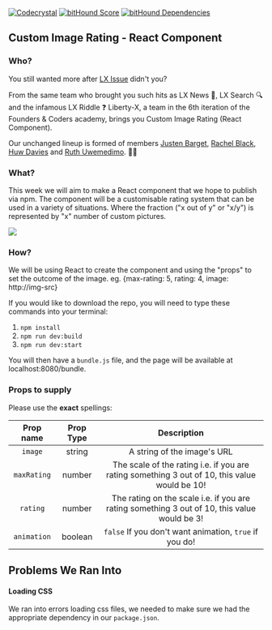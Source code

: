 [![Codecrystal](https://img.shields.io/badge/code-crystal-5CB3FF.svg)](http://codecrystal.herokuapp.com/crystalise/liberty-x/custom-image-rating/master)
[![bitHound Score](https://www.bithound.io/github/liberty-x/custom-image-rating/badges/score.svg)](https://www.bithound.io/github/liberty-x/custom-image-rating)
[![bitHound Dependencies](https://www.bithound.io/github/liberty-x/custom-image-rating/badges/dependencies.svg)](https://www.bithound.io/github/liberty-x/custom-image-rating/master/dependencies/npm)
## Custom Image Rating - React Component

### Who?

You still wanted more after [LX Issue](https://github.com/liberty-x/lxissue) didn't you?

From the same team who brought you such hits as LX News :newspaper:, LX Search :mag: and the infamous LX Riddle :question: Liberty-X, a team in the 6th iteration of the Founders & Coders academy, brings you Custom Image Rating (React Component).

Our unchanged lineup is formed of members [Justen Barget](https://github.com/Jbarget), [Rachel Black](https://github.com/RachelBLondon), [Huw Davies](https://github.com/hdrdavies) and [Ruth Uwemedimo](https://github.com/rug1). :two_women_holding_hands::two_men_holding_hands:


### What?

This week we will aim to make a React component that we hope to publish via npm.
The component will be a customisable rating system that can be used in a variety of situations.
Where the fraction ("x out of y" or "x/y") is represented by "x" number of custom pictures.

![](https://files.gitter.im/RachelBLondon/libert-x/iR4b/wireframes-five-stars.png)

### How?

We will be using React to create the component and using the "props" to set the outcome of the image.
eg. {max-rating: 5, rating: 4, image: http://img-src}

If you would like to download the repo, you will need to type these commands into your terminal:

1. ```npm install```
2. ```npm run dev:build```
3. ```npm run dev:start```

You will then have a ```bundle.js``` file, and the page will be available at localhost:8080/bundle.

### Props to supply

Please use the **exact** spellings:

|Prop name|Prop Type|Description|
|:-------:|:-------:|:---------:|
|```image``` |string|A string of the image's URL|
|```maxRating``` |number|The scale of the rating i.e. if you are rating something 3 out of 10, this value would be 10!|
|```rating``` |number|The rating on the scale i.e. if you are rating something 3 out of 10, this value would be 3!|
|```animation```|boolean|```false``` If you don't want animation, ```true``` if you do! |

## Problems We Ran Into

#### Loading CSS

We ran into errors loading css files, we needed to make sure we had the appropriate dependency in our ```package.json```.
